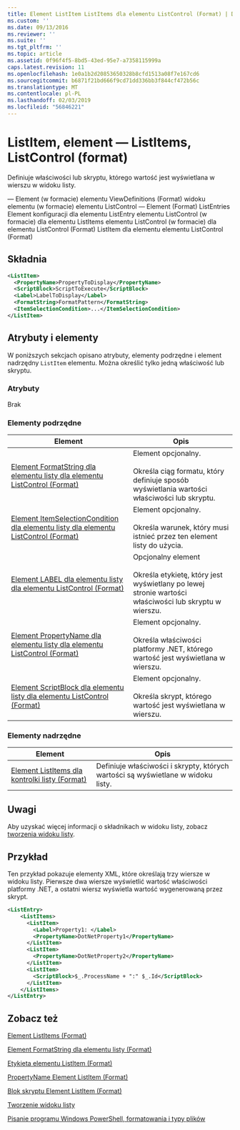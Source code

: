 ```yaml
---
title: Element ListItem ListItems dla elementu ListControl (Format) | Dokumentacja firmy Microsoft
ms.custom: ''
ms.date: 09/13/2016
ms.reviewer: ''
ms.suite: ''
ms.tgt_pltfrm: ''
ms.topic: article
ms.assetid: 0f96f4f5-8bd5-43ed-95e7-a7358115999a
caps.latest.revision: 11
ms.openlocfilehash: 1e0a1b2d20853650328b8cfd1513a08f7e167cd6
ms.sourcegitcommit: b6871f21bd666f9cd71dd336bb3f844cf472b56c
ms.translationtype: MT
ms.contentlocale: pl-PL
ms.lasthandoff: 02/03/2019
ms.locfileid: "56846221"
---
```

# <a name="listitem-element-for-listitems-for-listcontrol-format"></a>ListItem, element — ListItems, ListControl (format)

Definiuje właściwości lub skryptu, którego wartość jest wyświetlana w wierszu w widoku listy.

— Element (w formacie) elementu ViewDefinitions (Format) widoku elementu (w formacie) elementu ListControl — Element (Format) ListEntries Element konfiguracji dla elementu ListEntry elementu ListControl (w formacie) dla elementu ListItems elementu ListControl (w formacie) dla elementu ListControl (Format) ListItem dla elementu elementu ListControl (Format)

## <a name="syntax"></a>Składnia

```xml
<ListItem>
  <PropertyName>PropertyToDisplay</PropertyName>
  <ScriptBlock>ScriptToExecute</ScriptBlock>
  <Label>LabelToDisplay</Label>
  <FormatString>FormatPattern</FormatString>
  <ItemSelectionCondition>...</ItemSelectionCondition>
</ListItem>
```

## <a name="attributes-and-elements"></a>Atrybuty i elementy

W poniższych sekcjach opisano atrybuty, elementy podrzędne i element nadrzędny `ListItem` elementu. Można określić tylko jedną właściwość lub skryptu.

### <a name="attributes"></a>Atrybuty

Brak

### <a name="child-elements"></a>Elementy podrzędne

|Element|Opis|
|-------------|-----------------|
|[Element FormatString dla elementu listy dla elementu ListControl (Format)](./formatstring-element-for-listitem-for-listcontrol-format.md)|Element opcjonalny.<br /><br /> Określa ciąg formatu, który definiuje sposób wyświetlania wartości właściwości lub skryptu.|
|[Element ItemSelectionCondition dla elementu listy dla elementu ListControl (Format)](./itemselectioncondition-element-for-listitem-for-listcontrol-format.md)|Element opcjonalny.<br /><br /> Określa warunek, który musi istnieć przez ten element listy do użycia.|
|[Element LABEL dla elementu listy dla elementu ListControl (Format)](./label-element-for-listitem-for-listcontrol-format.md)|Opcjonalny element<br /><br /> Określa etykietę, który jest wyświetlany po lewej stronie wartości właściwości lub skryptu w wierszu.|
|[Element PropertyName dla elementu listy dla elementu ListControl (Format)](./propertyname-element-for-listitem-for-listcontrol-format.md)|Element opcjonalny.<br /><br /> Określa właściwości platformy .NET, którego wartość jest wyświetlana w wierszu.|
|[Element ScriptBlock dla elementu listy dla elementu ListControl (Format)](./scriptblock-element-for-listitem-for-listcontrol-format.md)|Element opcjonalny.<br /><br /> Określa skrypt, którego wartość jest wyświetlana w wierszu.|

### <a name="parent-elements"></a>Elementy nadrzędne

|Element|Opis|
|-------------|-----------------|
|[Element ListItems dla kontrolki listy (Format)](./listitems-element-for-listentry-for-listcontrol-format.md)|Definiuje właściwości i skrypty, których wartości są wyświetlane w widoku listy.|

## <a name="remarks"></a>Uwagi

Aby uzyskać więcej informacji o składnikach w widoku listy, zobacz [tworzenia widoku listy](./creating-a-list-view.md).

## <a name="example"></a>Przykład

Ten przykład pokazuje elementy XML, które określają trzy wiersze w widoku listy. Pierwsze dwa wiersze wyświetlić wartość właściwości platformy .NET, a ostatni wiersz wyświetla wartość wygenerowaną przez skrypt.

```xml
<ListEntry>
    <ListItems>
      <ListItem>
        <Label>Property1: </Label>
        <PropertyName>DotNetProperty1</PropertyName>
      </ListItem>
      <ListItem>
        <PropertyName>DotNetProperty2</PropertyName>
      </ListItem>
      <ListItem>
        <ScriptBlock>$_.ProcessName + ":" $_.Id</ScriptBlock>
      </ListItem>
    </ListItems>
</ListEntry>

```

## <a name="see-also"></a>Zobacz też

[Element ListItems (Format)](./listitems-element-for-listentry-for-listcontrol-format.md)

[Element FormatString dla elementu listy (Format)](./formatstring-element-for-listitem-for-listcontrol-format.md)

[Etykieta elementu ListItem (Format)](./label-element-for-listitem-for-listcontrol-format.md)

[PropertyName Element ListItem (Format)](./propertyname-element-for-listitem-for-listcontrol-format.md)

[Blok skryptu Element ListItem (Format)](./scriptblock-element-for-listitem-for-listcontrol-format.md)

[Tworzenie widoku listy](./creating-a-list-view.md)

[Pisanie programu Windows PowerShell, formatowania i typy plików](./writing-a-powershell-formatting-file.md)
